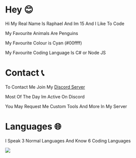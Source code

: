# Hey 😊
Hi My Real Name Is Raphael And Im 15 And I Like To Code

My Favourite Animals Are Penguins

My Favourite Colour is Cyan (#00ffff)

My Favourite Coding Language Is C# or Node JS

# Contact 📞
To Contact Me Join My [Discord Server](https://dsc.gg/polar69)

Most Of The Day Im Active On Discord

You May Request Me Custom Tools And More In My Server

# Languages 🌐
I Speak 3 Normal Languages And Know 6 Coding Languages

![](https://images1.the-dots.com/1669923/jack-russel-looping.gif?p=projectImageFullJpg)

